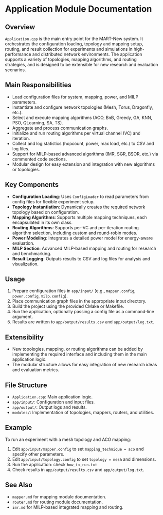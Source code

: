 # Application Module Documentation

## Overview

`Application.cpp` is the main entry point for the MART-New system. It orchestrates the configuration loading, topology and mapping setup, routing, and result collection for experiments and simulations in high-performance and distributed network environments. The application supports a variety of topologies, mapping algorithms, and routing strategies, and is designed to be extensible for new research and evaluation scenarios.

## Main Responsibilities
- Load configuration files for system, mapping, power, and MILP parameters.
- Instantiate and configure network topologies (Mesh, Torus, Dragonfly, etc.).
- Select and execute mapping algorithms (ACO, BnB, Greedy, GA, KNN, PSO, QLearning, SA, TS).
- Aggregate and process communication graphs.
- Initialize and run routing algorithms per virtual channel (VC) and iteration.
- Collect and log statistics (hopcount, power, max load, etc.) to CSV and log files.
- Support for MILP-based advanced algorithms (IMR, SGR, BSOR, etc.) via commented code sections.
- Modular design for easy extension and integration with new algorithms or topologies.

## Key Components
- **Configuration Loading**: Uses `ConfigLoader` to read parameters from config files for flexible experiment setup.
- **Topology Instantiation**: Dynamically creates the required network topology based on configuration.
- **Mapping Algorithms**: Supports multiple mapping techniques, each encapsulated in its own class.
- **Routing Algorithms**: Supports per-VC and per-iteration routing algorithm selection, including custom and round-robin modes.
- **Power Modeling**: Integrates a detailed power model for energy-aware evaluation.
- **MILP Section**:  Advanced MILP-based mapping and routing for research and benchmarking.
- **Result Logging**: Outputs results to CSV and log files for analysis and visualization.

## Usage
1. Prepare configuration files in `app/input/` (e.g., `mapper.config`, `power.config`, `milp.config`).
2. Place communication graph files in the appropriate input directory.
3. Build the project using the provided CMake or Makefile.
4. Run the application, optionally passing a config file as a command-line argument.
5. Results are written to `app/output/results.csv` and `app/output/log.txt`.

## Extensibility
- New topologies, mapping, or routing algorithms can be added by implementing the required interface and including them in the main application logic.
- The modular structure allows for easy integration of new research ideas and evaluation metrics.

## File Structure
- `Application.cpp`: Main application logic.
- `app/input/`: Configuration and input files.
- `app/output/`: Output logs and results.
- `modules/`: Implementation of topologies, mappers, routers, and utilities.

## Example
To run an experiment with a mesh topology and ACO mapping:
1. Edit `app/input/mapper.config` to set `mapping_technique = aco` and specify other parameters.
2. Edit `app/input/topology.config` to set `topology = mesh` and dimensions.
3. Run the application: check `how_to_run.txt`
4. Check results in `app/output/results.csv` and `app/output/log.txt`.

## See Also
- `mapper.md` for mapping module documentation.
- `router.md` for routing module documentation.
- `imr.md` for MILP-based integrated mapping and routing.
